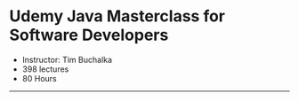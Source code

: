 # Udemy Java Masterclass for Software Developers


+ Instructor: Tim Buchalka
+ 398 lectures
+ 80 Hours
---


 